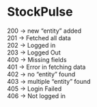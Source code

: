 # StockPulse
200 -> new “entity” added  <br>
201 -> Fetched all data <br>
202 -> Logged in <br>
203 -> Logged Out <br>
400 -> Missing fields <br>
401 -> Error in fetching data <br>
402 -> no “entity” found <br>
403 -> multiple “entity” found <br>
405 -> Login Failed <br>
406 -> Not logged in <br>